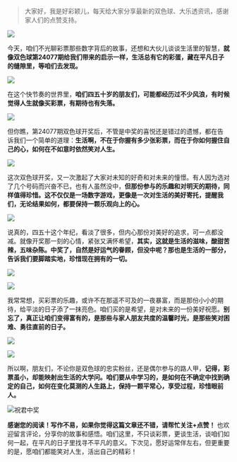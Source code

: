 > 大家好，我是好彩颖儿，每天给大家分享最新的双色球、大乐透资讯，感谢家人们的点赞支持。

![](https://cdn.jsdelivr.net/gh/wangwenjie1314/PicCDN/2024-6-20/1718847632947-image.png)


今天，咱们不光聊彩票那些数字背后的故事，还想和大伙儿谈谈生活里的智慧，**就像双色球第24077期给我们带来的启示一样，生活总有它的彩蛋，藏在平凡日子的缝隙里，等咱们去发现。**


![](https://cdn.jsdelivr.net/gh/wangwenjie1314/PicCDN/2024-7-7/1720310352363-image.png)


在这个快节奏的世界里，**咱们四五十岁的朋友们，可能都经历过不少风浪，有时候觉得人生就像买彩票，有期待也有失落。**


![](https://cdn.jsdelivr.net/gh/wangwenjie1314/PicCDN/2024-7-7/1720310358690-image.png)


但你瞧，第24077期双色球开奖后，不管是中奖的喜悦还是错过的遗憾，都在告诉我们一个简单的道理：**生活啊，不在于你握有多少张彩票，而在于你如何握住自己的心，如何在不如意时依然笑对人生。**


![](https://cdn.jsdelivr.net/gh/wangwenjie1314/PicCDN/2024-7-7/1720310365490-image.png)


这次双色球开奖，又一次激起了大家对未知的好奇和对未来的憧憬。有人因为选对了几个号码而兴奋不已，也有人虽然没中，**但那份参与的乐趣和对明天的期待，同样值得珍惜。这不仅仅是一场数字游戏，更像是一次对生活的美好寄托，提醒我们，无论结果如何，都要保持一颗乐观向上的心。**


![](https://cdn.jsdelivr.net/gh/wangwenjie1314/PicCDN/2024-7-7/1720310375436-image.png)



说真的，四五十这个年纪，看淡了很多，但内心那份对美好的追求，可一点都没减。就像开奖那一刻的心情，紧张又满怀希望，**其实，这就是生活的滋味，酸甜苦辣，五味杂陈。中奖了，自然是好运气的眷顾，但没中呢？那也是生活的一部分，告诉我们要脚踏实地，珍惜现在拥有的一切。**


![](https://cdn.jsdelivr.net/gh/wangwenjie1314/PicCDN/2024-7-7/1720310413979-image.png)

![](https://cdn.jsdelivr.net/gh/wangwenjie1314/PicCDN/2024-7-7/1720310384138-image.png)


我常常想，买彩票的乐趣，或许不在那遥不可及的一夜暴富，而是那份小小的期待，给平淡的日子添了一抹亮色。咱们买的是希望，是对未来的一份美好祝愿。**别忘了，真正让咱们变得富有的，是那些与家人朋友共度的温馨时光，是那些笑对困难、勇往直前的日子。**

![](https://cdn.jsdelivr.net/gh/wangwenjie1314/PicCDN/2024-7-7/1720310406766-image.png)


![](https://cdn.jsdelivr.net/gh/wangwenjie1314/PicCDN/2024-7-7/1720310395087-image.png)


所以啊，朋友们，不论你是双色球的忠实粉丝，还是偶尔参与的路人甲，**记得，彩票虽小，却能映射出生活的大学问。咱们要从中学习的，是如何在不确定中找到确定的自己，如何在变化莫测的人生路上，保持一颗平常心，享受过程，珍惜眼前人。**


![祝君中奖](https://cdn.jsdelivr.net/gh/wangwenjie1314/PicCDN/2024-7-7/1720310429580-image.png)


**感谢您的阅读！写作不易，如果你觉得这篇文章还不错，请帮忙关注+点赞！** 也欢迎留言评论，分享你的故事和感悟。咱们这里，不只谈彩票，更谈生活，谈咱们如何一起，在平凡的日子里找寻不平凡的意义。下次见，愿好运常伴左右，但更重要的是，愿咱们都能笑对人生，活出自己的精彩！